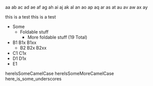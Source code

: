 aa ab ac ad ae af ag ah ai aj ak al
an ao ap aq ar as at au av aw ax ay

this is a test
this is a test

* Some
    * Foldable stuff
        * More foldable stuff (19 Total)
* B1 B1x B1xx
    * B2 B2x B2xx
* C1 C1x
* D1 D1x
* E1

hereIsSomeCamelCase
hereIsSomeMoreCamelCase
here_is_some_underscores
